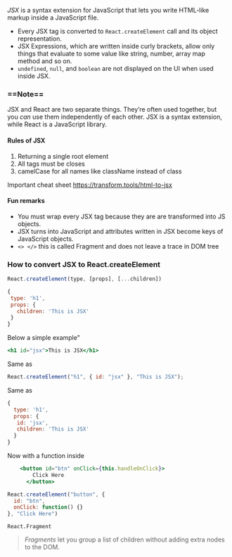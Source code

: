 _JSX_ is a syntax extension for JavaScript that lets you write HTML-like markup inside a JavaScript file.
- Every JSX tag is converted to `React.createElement` call and its object representation.
- JSX Expressions, which are written inside curly brackets, allow only things that evaluate to some value like string, number, array map method and so on.
- `undefined`, `null`, and `boolean` are not displayed on the UI when used inside JSX.

### ==Note==

JSX and React are two separate things. They’re often used together, but you _can_ use them independently of each other. JSX is a syntax extension, while React is a JavaScript library.

#### Rules of JSX

1. Returning a single root element
2. All tags must be closes
3. camelCase for all names like className instead of class 

Important cheat sheet https://transform.tools/html-to-jsx

#### Fun remarks

- You must wrap every JSX tag because they are are transformed into JS objects. 
- JSX turns into JavaScript and attributes written in JSX become keys of JavaScript objects.
-  `<> </>` this is called Fragment and does not leave a trace in DOM tree

### How to convert JSX to React.createElement 
```js
React.createElement(type, [props], [...children])
```

```js
{   
 type: 'h1',   
 props: {     
   children: 'This is JSX'   
 }
}
```

Below a simple example"

```jsx
<h1 id="jsx">This is JSX</h1>
```

Same as

```js
React.createElement("h1", { id: "jsx" }, "This is JSX");
```

Same as
```js
{ 
  type: 'h1', 
  props: { 
   id: 'jsx',
   children: 'This is JSX'
  } 
}
```

Now with a function inside
```jsx
    <button id="btn" onClick={this.handleOnClick}>
        Click Here
      </button>
```

```js
React.createElement("button", {
  id: "btn", 
  onClick: function() {}
}, "Click Here")
```


`React.Fragment`

> _Fragments_ let you group a list of children without adding extra nodes to the DOM.

